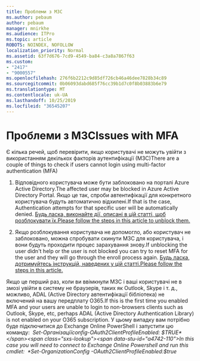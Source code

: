 ```yaml
---
title: Проблеми з МЗС
ms.author: pebaum
author: pebaum
manager: mnirkhe
ms.audience: ITPro
ms.topic: article
ROBOTS: NOINDEX, NOFOLLOW
localization_priority: Normal
ms.assetid: 63f7d676-7cd9-4549-ba84-c3a8a7867f63
ms.custom:
- "2417"
- "9000557"
ms.openlocfilehash: 276f6b2212c9d85df726cb46a46dee7828b34c89
ms.sourcegitcommit: 0b06093dabd685f76cc39b1d7c0f8b03883b6e79
ms.translationtype: MT
ms.contentlocale: uk-UA
ms.lasthandoff: 10/25/2019
ms.locfileid: "36545207"
---
```

# <a name="issues-with-mfa"></a><span data-ttu-id="a4742-102">Проблеми з МЗС</span><span class="sxs-lookup"><span data-stu-id="a4742-102">Issues with MFA</span></span>
<span data-ttu-id="a4742-103">Є кілька речей, щоб перевірити, якщо користувачі не можуть увійти з використанням декількох факторів аутентифікації (МЗС)</span><span class="sxs-lookup"><span data-stu-id="a4742-103">There are a couple of things to check if users cannot login using multi-factor authentication (MFA)</span></span>

1. <span data-ttu-id="a4742-104">Відповідного користувача може бути заблоковано на порталі Azure Active Directory.</span><span class="sxs-lookup"><span data-stu-id="a4742-104">The affected user may be blocked in Azure Active Directory Portal.</span></span> <span data-ttu-id="a4742-105">Якщо це так, спроби автентифікації для конкретного користувача будуть автоматично відхилені.</span><span class="sxs-lookup"><span data-stu-id="a4742-105">If that is the case, Authentication attempts for that specific user will be automatically denied.</span></span> [<span data-ttu-id="a4742-106">Будь ласка, виконайте дії, описані в цій статті, щоб розблокувати їх.</span><span class="sxs-lookup"><span data-stu-id="a4742-106">Please follow the steps in this article to unblock them.</span></span>](https://docs.microsoft.com/azure/active-directory/authentication/howto-mfa-mfasettings#block-and-unblock-users)

2. <span data-ttu-id="a4742-107">Якщо розблокування користувача не допомогло, або користувач не заблоковано, можна спробувати скинути МЗС для користувача, і вони будуть проходити процес зарахування знову.</span><span class="sxs-lookup"><span data-stu-id="a4742-107">If unblocking the user didn't help or the user is not blocked you can try to reset MFA for the user and they will go through the enroll process again.</span></span> [<span data-ttu-id="a4742-108">Будь ласка, дотримуйтесь інструкцій, наведених у цій статті.</span><span class="sxs-lookup"><span data-stu-id="a4742-108">Please follow the steps in this article.</span></span>](https://docs.microsoft.com/azure/active-directory/authentication/howto-mfa-userdevicesettings#require-users-to-provide-contact-methods-again)

<span data-ttu-id="a4742-109">Якщо це перший раз, коли ви ввімкнули МЗС і ваші користувачі не в змозі увійти в систему не браузерів, таких як Outlook, Skype і т. д., можливо, ADAL (Active Directory автентифікації бібліотека) не включений на вашу передплату O365.</span><span class="sxs-lookup"><span data-stu-id="a4742-109">If this is the first time you enabled MFA and your users are unable to login to non-browsers clients such as Outlook, Skype, etc, perhaps ADAL (Active Directory Authentication Library) is not enabled on your O365 subscription.</span></span> <span data-ttu-id="a4742-110">У цьому випадку вам потрібно буде підключитися до Exchange Online PowerShell і запустити цю команду:  *Set-Організаціїconfig-OAuth2ClientProfileEnabled: $TRUE*</span><span class="sxs-lookup"><span data-stu-id="a4742-110">In this case you will need to connect to Exchange Online Powershell and run this cmdlet:  *Set-OrganizationConfig -OAuth2ClientProfileEnabled:$true*</span></span>